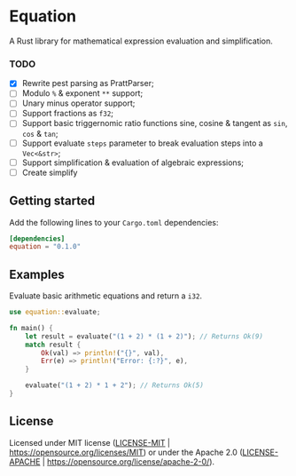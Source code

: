 # Equation

A Rust library for mathematical expression evaluation and simplification.

### TODO

- [x] Rewrite pest parsing as PrattParser;
- [ ] Modulo `%` & exponent `**` support;
- [ ] Unary minus operator support;
- [ ] Support fractions as `f32`;
- [ ] Support basic triggernomic ratio functions sine, cosine & tangent as `sin`, `cos` & `tan`;
- [ ] Support evaluate `steps` parameter to break evaluation steps into a `Vec<&str>`;
- [ ] Support simplification & evaluation of algebraic expressions;
- [ ] Create simplify 

## Getting started

Add the following lines to your `Cargo.toml` dependencies:

```toml
[dependencies]
equation = "0.1.0"
```

## Examples

Evaluate basic arithmetic equations and return a `i32`.

```rust
use equation::evaluate;

fn main() {
    let result = evaluate("(1 + 2) * (1 + 2)"); // Returns Ok(9)
    match result {
        Ok(val) => println!("{}", val),
        Err(e) => println!("Error: {:?}", e),
    }

    evaluate("(1 + 2) * 1 + 2"); // Returns Ok(5)
}
```

## License

Licensed under MIT license ([LICENSE-MIT](LICENSE-MIT) | https://opensource.org/licenses/MIT) or under the Apache 2.0 ([LICENSE-APACHE](LICENSE-APACHE) | https://opensource.org/license/apache-2-0/).